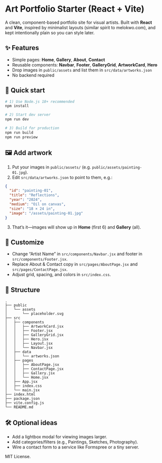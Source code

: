
# Art Portfolio Starter (React + Vite)

A clean, component-based portfolio site for visual artists. Built with **React** and **Vite**, inspired by minimalist layouts (similar spirit to melokwo.com), and kept intentionally plain so you can style later.

## ✨ Features
- Simple pages: **Home**, **Gallery**, **About**, **Contact**
- Reusable components: **Navbar**, **Footer**, **GalleryGrid**, **ArtworkCard**, **Hero**
- Drop images in `public/assets` and list them in `src/data/artworks.json`
- No backend required

## 🚀 Quick start
```bash
# 1) Use Node.js 18+ recommended
npm install

# 2) Start dev server
npm run dev

# 3) Build for production
npm run build
npm run preview
```

## 🖼️ Add artwork
1. Put your images in `public/assets/` (e.g. `public/assets/painting-01.jpg`).
2. Edit `src/data/artworks.json` to point to them, e.g.:
```json
{
  "id": "painting-01",
  "title": "Reflections",
  "year": "2024",
  "medium": "Oil on canvas",
  "size": "18 × 24 in",
  "image": "/assets/painting-01.jpg"
}
```
3. That’s it—images will show up in **Home** (first 6) and **Gallery** (all).

## 🧩 Customize
- Change “Artist Name” in `src/components/Navbar.jsx` and footer in `src/components/Footer.jsx`.
- Replace About & Contact copy in `src/pages/AboutPage.jsx` and `src/pages/ContactPage.jsx`.
- Adjust grid, spacing, and colors in `src/index.css`.

## 📁 Structure
```
.
├── public
│   └── assets
│       └── placeholder.svg
├── src
│   ├── components
│   │   ├── ArtworkCard.jsx
│   │   ├── Footer.jsx
│   │   ├── GalleryGrid.jsx
│   │   ├── Hero.jsx
│   │   ├── Layout.jsx
│   │   └── Navbar.jsx
│   ├── data
│   │   └── artworks.json
│   ├── pages
│   │   ├── AboutPage.jsx
│   │   ├── ContactPage.jsx
│   │   ├── Gallery.jsx
│   │   └── Home.jsx
│   ├── App.jsx
│   ├── index.css
│   └── main.jsx
├── index.html
├── package.json
├── vite.config.js
└── README.md
```

## 🛠️ Optional ideas
- Add a lightbox modal for viewing images larger.
- Add categories/filters (e.g., Paintings, Sketches, Photography).
- Wire a contact form to a service like Formspree or a tiny server.

MIT License.
